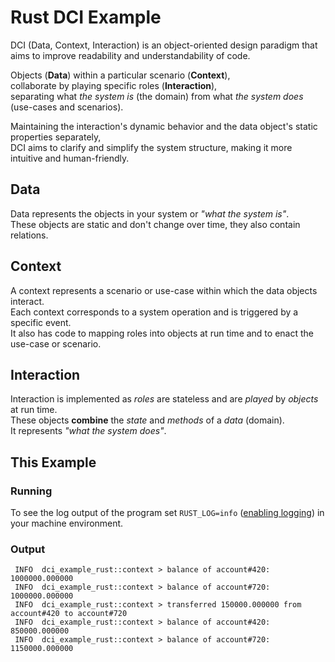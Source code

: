 # Rust DCI Example

DCI (Data, Context, Interaction) is an object-oriented design paradigm
that aims to improve readability and understandability of code.

Objects (**Data**) within a particular scenario (**Context**),  
collaborate by playing specific roles (**Interaction**),  
separating what _the system is_ (the domain) from what _the system does_ (use-cases and scenarios).

Maintaining the interaction's dynamic behavior and the data object's static properties separately,  
DCI aims to clarify and simplify the system structure, making it more intuitive and human-friendly.

## Data

Data represents the objects in your system or _"what the system is"_.  
These objects are static and don't change over time, they also contain relations.

## Context

A context represents a scenario or use-case within which the data objects interact.  
Each context corresponds to a system operation and is triggered by a specific event.  
It also has code to mapping roles into objects at run time and to enact the use-case or scenario.

## Interaction

Interaction is implemented as _roles_ are stateless and are _played_ by _objects_ at run time.  
These objects **combine** the _state_ and _methods_ of a _data_ (domain).  
It represents _"what the system does"_.

## This Example

### Running

To see the log output of the program set
`RUST_LOG=info` ([enabling logging](https://docs.rs/env_logger/latest/env_logger/#enabling-logging))
in your machine environment.

### Output

```
 INFO  dci_example_rust::context > balance of account#420: 1000000.000000
 INFO  dci_example_rust::context > balance of account#720: 1000000.000000
 INFO  dci_example_rust::context > transferred 150000.000000 from account#420 to account#720
 INFO  dci_example_rust::context > balance of account#420: 850000.000000
 INFO  dci_example_rust::context > balance of account#720: 1150000.000000
```
